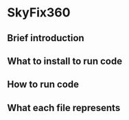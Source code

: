 # SkyFix360

## Brief introduction

## What to install to run code

## How to run code

## What each file represents